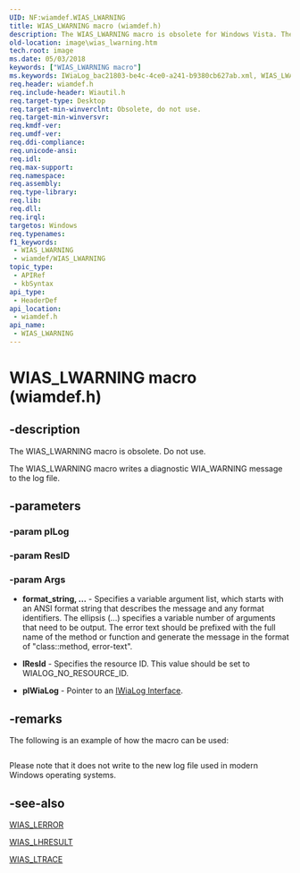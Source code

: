 ```yaml
---
UID: NF:wiamdef.WIAS_LWARNING
title: WIAS_LWARNING macro (wiamdef.h)
description: The WIAS_LWARNING macro is obsolete for Windows Vista. The WIAS_LWARNING macro writes a diagnostic WIA_WARNING message to the log file.
old-location: image\wias_lwarning.htm
tech.root: image
ms.date: 05/03/2018
keywords: ["WIAS_LWARNING macro"]
ms.keywords: IWiaLog_bac21803-be4c-4ce0-a241-b9380cb627ab.xml, WIAS_LWARNING, WIAS_LWARNING macro [Imaging Devices], image.wias_lwarning, wiamdef/WIAS_LWARNING
req.header: wiamdef.h
req.include-header: Wiautil.h
req.target-type: Desktop
req.target-min-winverclnt: Obsolete, do not use.
req.target-min-winversvr: 
req.kmdf-ver: 
req.umdf-ver: 
req.ddi-compliance: 
req.unicode-ansi: 
req.idl: 
req.max-support: 
req.namespace: 
req.assembly: 
req.type-library: 
req.lib: 
req.dll: 
req.irql: 
targetos: Windows
req.typenames: 
f1_keywords:
 - WIAS_LWARNING
 - wiamdef/WIAS_LWARNING
topic_type:
 - APIRef
 - kbSyntax
api_type:
 - HeaderDef
api_location:
 - wiamdef.h
api_name:
 - WIAS_LWARNING
---
```


# WIAS_LWARNING macro (wiamdef.h)


## -description

The WIAS_LWARNING macro is obsolete. Do not use.

The WIAS_LWARNING macro writes a diagnostic WIA_WARNING message to the log file.

## -parameters

### -param pILog

### -param ResID

### -param Args

- **format_string, ...** - Specifies a variable argument list, which starts with an ANSI format string that describes the message and any format identifiers. The ellipsis (...) specifies a variable number of arguments that need to be output. The error text should be prefixed with the full name of the method or function and generate the message in the format of "class::method, error-text".

- **lResId** - Specifies the resource ID. This value should be set to WIALOG_NO_RESOURCE_ID.

- **pIWiaLog** - Pointer to an [IWiaLog Interface](../wia_lh/nn-wia_lh-iwialog.md).

## -remarks

The following is an example of how the macro can be used:

```cppWIAS_LWARNING(g_pIWiaLog, WIALOG_NO_RESOURCE_ID, ("MyClass::MyMethod, This is my text and my lValue = %d", lValue));
```

Please note that it does not write to the new log file used in modern Windows operating systems.

## -see-also

[WIAS_LERROR](./nf-wiamdef-wias_lerror.md)

[WIAS_LHRESULT](./nf-wiamdef-wias_lhresult.md)

[WIAS_LTRACE](./nf-wiamdef-wias_ltrace.md)
